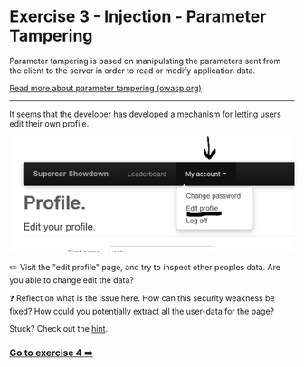 
# Exercise 3 - Injection - Parameter Tampering

Parameter tampering is based on manipulating the parameters sent from the client to the server in order to read or modify application data.

[Read more about parameter tampering (owasp.org)](https://www.owasp.org/index.php/Web_Parameter_Tampering)

---

It seems that the developer has developed a mechanism for letting users edit their own profile.

![Edit profile](../images/edit_profile.png)

:pencil2: Visit the "edit profile" page, and try to inspect other peoples data. Are you able to change edit the data?

:question: Reflect on what is the issue here. How can this security weakness be fixed? How could you potentially extract all the user-data for the page?

Stuck? Check out the [hint](hint_1.md).

### [Go to exercise 4 :arrow_right:](../exercise-4/README.md)
